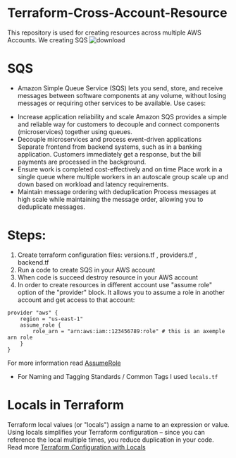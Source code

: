 # Terraform-Cross-Account-Resource
This repository is used for creating resources across multiple AWS Accounts. 
We creating SQS
![download](https://user-images.githubusercontent.com/85028974/197710253-e69c602c-1706-4360-bc43-705aa113f854.png)

# SQS 
 - Amazon Simple Queue Service (SQS) lets you send, store, and receive messages between software components at any volume, without losing messages or requiring other services to be available.
Use cases: 
* Increase application reliability and scale
Amazon SQS provides a simple and reliable way for customers to decouple and connect components (microservices) together using queues.
* Decouple microservices and process event-driven applications
Separate frontend from backend systems, such as in a banking application. Customers immediately get a response, but the bill payments are processed in the background.
* Ensure work is completed cost-effectively and on time
Place work in a single queue where multiple workers in an autoscale group scale up and down based on workload and latency requirements.
* Maintain message ordering with deduplication
Process messages at high scale while maintaining the message order, allowing you to deduplicate messages.

# Steps:
1. Create terraform configuration  files: versions.tf , providers.tf , backend.tf
2. Run a code to create SQS in your AWS account
3. When code is succeed destroy resource in your AWS account 
4. In order to create resources in different account use "assume role" option of the "provider" block. It allows you to assume a role in another account and get access to that account:
```
provider "aws" {
    region = "us-east-1"
    assume_role {
        role_arn = "arn:aws:iam::123456789:role" # this is an axemple arn role
    }
}
```

For more information read [AssumeRole](https://developer.hashicorp.com/terraform/tutorials/aws/aws-assumerole#review-ec2-instance-configuration)

* For Naming and Tagging Standards / Common Tags I used ``` locals.tf ``` 

# Locals in Terraform
Terraform local values (or "locals") assign a name to an expression or value. 
Using locals simplifies your Terraform configuration – since you can reference the local multiple times, you reduce duplication in your code.
Read more [Terraform Configuration with Locals](https://developer.hashicorp.com/terraform/tutorials/configuration-language/locals?in=terraform%2Fconfiguration-language)
